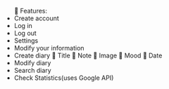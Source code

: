 <ul>
	Features:
   <li>	Create account</li>
   <li>	Log in</li>
   <li>	Log out</li>
   <li>	Settings</li>
   <li>	Modify your information</li>
   <li>Create diary
      	Title
      	Note
      	 Image
      	Mood
      	Date</li>
   <li>	Modify diary</li>
   <li>	Search diary</li>
   <li>	Check Statistics(uses Google API)</li>
<ul>
